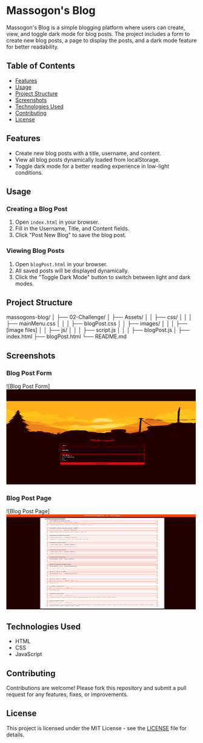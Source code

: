 # Massogon's Blog

Massogon's Blog is a simple blogging platform where users can create, view, and toggle dark mode for blog posts. The project includes a form to create new blog posts, a page to display the posts, and a dark mode feature for better readability.

## Table of Contents
- [Features](#features)
- [Usage](#usage)
- [Project Structure](#project-structure)
- [Screenshots](#screenshots)
- [Technologies Used](#technologies-used)
- [Contributing](#contributing)
- [License](#license)

## Features
- Create new blog posts with a title, username, and content.
- View all blog posts dynamically loaded from localStorage.
- Toggle dark mode for a better reading experience in low-light conditions.

## Usage
### Creating a Blog Post
1. Open `index.html` in your browser.
2. Fill in the Username, Title, and Content fields.
3. Click "Post New Blog" to save the blog post.

### Viewing Blog Posts
1. Open `blogPost.html` in your browser.
2. All saved posts will be displayed dynamically.
3. Click the "Toggle Dark Mode" button to switch between light and dark modes.

## Project Structure

massogons-blog/
│
├── 02-Challenge/
│ ├── Assets/
│ │ ├── css/
│ │ │ ├── mainMenu.css
│ │ │ ├── blogPost.css
│ │ ├── images/
│ │ │ ├── [image files]
│ │ ├── js/
│ │ │ ├── script.js
│ │ │ ├── blogPost.js
│
├── index.html
├── blogPost.html
└── README.md


## Screenshots
### Blog Post Form
![Blog Post Form]<img src="./massogons-blog/Assets/images/screenShot-index.html.png" width="500" height="250">

### Blog Post Page
![Blog Post Page]<img src="./massogons-blog/Assets/images/screenShot-blogPost.html.png" width="500" height="250">

## Technologies Used
- HTML
- CSS
- JavaScript

## Contributing
Contributions are welcome! Please fork this repository and submit a pull request for any features, fixes, or improvements.

## License
This project is licensed under the MIT License - see the [LICENSE](LICENSE) file for details.




